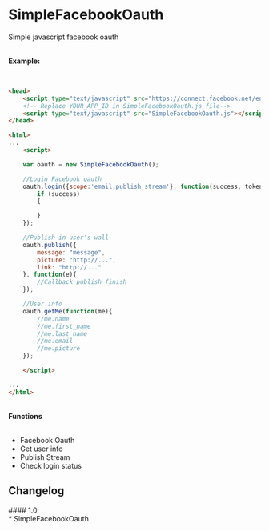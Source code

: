 SimpleFacebookOauth
===================

Simple javascript facebook oauth

<br/>
<strong>Example:</strong>
<br/><br/>

```html

<head>
	<script type="text/javascript" src="https://connect.facebook.net/en_US/all.js"></script>
	<!-- Replace YOUR_APP_ID in SimpleFacebookOauth.js file-->
	<script type="text/javascript" src="SimpleFacebookOauth.js"></script>
</head>

<html>
...
	<script>

	var oauth = new SimpleFacebookOauth();

	//Login Facebook oauth
	oauth.login({scope:'email,publish_stream'}, function(success, token){
		if (success)
		{

		}
	});

	//Publish in user's wall
	oauth.publish({
		message: "message",
		picture: "http://...",
		link: "http://..."
	}, function(e){
		//Callback publish finish
	});

	//User info
	oauth.getMe(function(me){
		//me.name
		//me.first_name
		//me.last_name
		//me.email
		//me.picture
	});

	</script>

...
</html>

```

<br/>
<strong>Functions</strong>
<br/><br/>

* Facebook Oauth
* Get user info
* Publish Stream
* Check login status

<h2>Changelog</h2>
#### 1.0<br/>
* SimpleFacebookOauth
